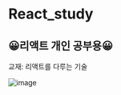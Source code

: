 # React_study
## 😀리액트 개인 공부용😀

교재: 리액트를 다루는 기술

![image](https://user-images.githubusercontent.com/81307924/148516772-05fdca69-958c-4956-ae67-2588fe0939a5.png)
